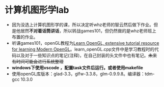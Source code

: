 # 计算机图形学lab
*  因为没选上计算机图形学的课，所以决定听whz老师的智云然后做下作业。但是他居然**不对着话筒讲话**，所以转战games101，但仍然做的是whz老师班上布置的作业。
*  听课games101，openGL教程为[Learn OpenGL, extensive tutorial resource for learning Modern OpenGL](https://learnopengl.com/)。learn_openGL.cpp文件中是学习教程时的代码以及对于一些知识点的笔记(注释)，在自己封装的头文件中也有笔记。~~未来有时间可能会进行系统整理~~
*  **windows下使用vscode ，配置task文件后运行。或者使用makefile**
* 使用openGL库版本：glad-3.3，glfw-3.3.8，glm-0.9.9.8。编译器：tdm-gcc 10.3.0
